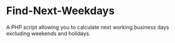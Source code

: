 Find-Next-Weekdays
==================

A PHP script allowing you to calculate next working business days excluding weekends and holidays.